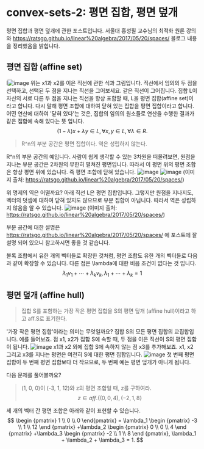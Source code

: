 # convex-sets-2: 평면 집합, 평면 덮개
평면 집합과 평면 덮개에 관한 포스트입니다. 서울대 홍성필 교수님의 최적화 원론 강의와 https://ratsgo.github.io/linear%20algebra/2017/05/20/spaces/ 블로그 내용을 정리했음을 밝힙니다.
## 평면 집합 (affine set)
l![image](https://user-images.githubusercontent.com/11609881/111723665-43013280-88a7-11eb-93f6-2cf77daab4f4.png)
위는 x1과 x2를 이은 직선에 관한 식과 그림입니다. 직선에서 임의의 두 점을 선택하고, 선택된 두 점을 지나는 직선을 그어보세요. 같은 직선이 그어집니다.
집합 L이 자신의 서로 다른 두 점을 지나는 직선을 항상 포함할 때, L을 평면 집합(affine set)이라고 합니다. 다시 말해 평면 조합에 대하여 닫혀 있는 집합을 평면 집합이라고 합니다. 어떤 연산에 대하여 '닫혀 있다'는 것은, 집합의 임의의 원소들로 연산을 수행한 결과가 같은 집합에 속해 있다는 뜻 입니다.
$$
(1-\lambda)x + \lambda y \in L, \forall x, y \in L, \forall \lambda \in R.
$$

> R^n의 부분 공간은 평면 집합이다. 역은 성립하지 않는다.

R^n의 부분 공간의 예입니다. 사람이 쉽게 생각할 수 있는 3차원을 떠올려보면, 원점을 지나는 부분 공간은 2차원의 무한히 펼쳐진 평면입니다. 따라서 이 평면 위의 평면 조합은 항상 평면 위에 있습니다. 즉 평면 조합에 닫혀 있습니다.
![image](https://user-images.githubusercontent.com/11609881/111732585-266df600-88b9-11eb-89c5-2b8a92f9a222.png)
![image](https://user-images.githubusercontent.com/11609881/111732660-574e2b00-88b9-11eb-91d0-016e0954a12e.png)
(이미지 출처: https://ratsgo.github.io/linear%20algebra/2017/05/20/spaces/)

위 명제의 역은 어떨까요? 아래 직선 L은 평면 집합입니다. 그렇지만 원점을 지나지도, 벡터의 덧셈에 대하여 닫혀 있지도 않으므로 부분 집합이 아닙니다. 따라서 역은 성립하지 않음을 알 수 있습니다.
![image](https://user-images.githubusercontent.com/11609881/111732682-659c4700-88b9-11eb-82be-1d3950e3bbb3.png)
(이미지 출처: https://ratsgo.github.io/linear%20algebra/2017/05/20/spaces/)

부분 공간에 대한 설명은 https://ratsgo.github.io/linear%20algebra/2017/05/20/spaces/ 에 포스트에 잘 설명 되어 있으니 참고하시면 좋을 것 같습니다.

볼록 조합에서 유한 개의 벡터들로 확장한 것처럼, 평면 조합도 유한 개의 벡터들로 다음과 같이 확장할 수 있습니다. 다른 점은 \lambda에 대한 비음 조건이 없다는 것 입니다.
$$
\lambda_1 v_1+\cdots+\lambda_k v_k, \lambda_1+\cdots+\lambda_k=1
$$

## 평면 덮개 (affine hull)
> 집합 S를 포함하는 가장 작은 평면 집합을 S의 평면 덮개 (affine hull)이라고 하고 aff.S로 표기한다.

'가장 작은 평면 집합'이라는 의미는 무엇일까요? 집합 S의 모든 평면 집합의 교집합입니다. 예를 들어보죠. 점 x1, x2가 집합 S에 속할 때, 두 점을 이은 직선이 S의 평면 집합이 됩니다.
![image](https://user-images.githubusercontent.com/11609881/111723665-43013280-88a7-11eb-93f6-2cf77daab4f4.png)
x1과 x2 외에 집합 S에 속하지 않는 점 x3를 추가해보죠. x1, x2 그리고 x3를 지나는 평면은 여전히 S에 대한 평면 집합입니다.
![image](https://user-images.githubusercontent.com/11609881/111733782-02f87a80-88bc-11eb-8542-ec711951974c.png)
첫 번째 평면 집합이 두 번째 평면 집합보다 더 작으므로, 두 번째 예는 평면 덮개가 아니게 됩니다.

다음 문제를 풀어볼까요?
> (1, 0, 0)이 (-3, 1, 12)와 z의 평면 조합일 때, z를 구하여라.
$$
z \in aff.\{(0,0,4), (-2,1,8\}
$$

세 개의 벡터 간 평면 조합은 아래와 같이 표현할 수 있습니다.
$$
\begin {pmatrix} 1 \\ 0 \\ 0  \end{pmatrix}
= \lambda_1 \begin {pmatrix} -3 \\ 1 \\ 12 \end {pmatrix} 
+\lambda_2 \begin {pmatrix} 0 \\ 0 \\ 4 \end {pmatrix}
+\lambda_3 \begin {pmatrix} -2 \\ 1 \\ 8 \end {pmatrix},
\lambda_1 + \lambda_2 + \lambda_3 = 1.
$$
<!--stackedit_data:
eyJoaXN0b3J5IjpbMTAwNTY1NDA4NCwyNTU3NDM3ODYsLTIwMD
M0NTMzNzAsLTE0MTAyNTQ2OCwtNjY2NDc3MDQyLDIwNjkzMDY0
NzIsLTQ4NjUzOTc4OCwtMTc4MTk2NjQ2MSwxMDc1NzY1NjU0LD
IwNDMzODAyNDJdfQ==
-->